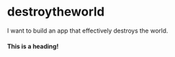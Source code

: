 # destroytheworld
I want to build an app that effectively destroys the world.

#### This is a heading!
